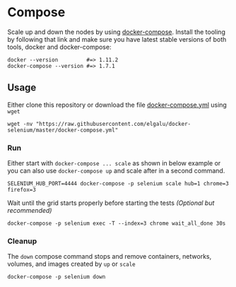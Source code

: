 # Compose
Scale up and down the nodes by using [docker-compose](https://docs.docker.com/compose/). Install the tooling by following that link and make sure you have latest stable versions of both tools, docker and docker-compose:

    docker --version         #=> 1.11.2
    docker-compose --version #=> 1.7.1

## Usage
Either clone this repository or download the file [docker-compose.yml](../docker-compose.yml) using `wget`

    wget -nv "https://raw.githubusercontent.com/elgalu/docker-selenium/master/docker-compose.yml"

### Run
Either start with `docker-compose ... scale` as shown in below example or you can also use `docker-compose up` and scale after in a second command.

    SELENIUM_HUB_PORT=4444 docker-compose -p selenium scale hub=1 chrome=3 firefox=3

Wait until the grid starts properly before starting the tests _(Optional but recommended)_

    docker-compose -p selenium exec -T --index=3 chrome wait_all_done 30s

### Cleanup
The `down` compose command stops and remove containers, networks, volumes, and images created by `up` or `scale`

    docker-compose -p selenium down
